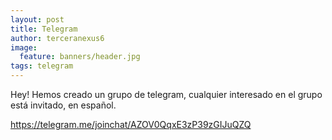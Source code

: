 ```yaml
---
layout: post
title: Telegram
author: terceranexus6
image:
  feature: banners/header.jpg
tags: telegram
---
```


Hey! Hemos creado un grupo de telegram, cualquier interesado en el grupo está invitado, en español.

<https://telegram.me/joinchat/AZOV0QqxE3zP39zGIJuQZQ>
